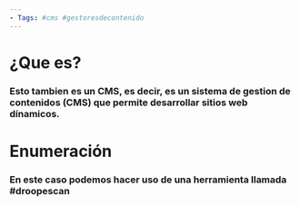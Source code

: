 ```yaml
--- 
- Tags: #cms #gestoresdecontenido
--- 
```


# ¿Que es?

### Esto tambien es un CMS, es decir, es un sistema de gestion de contenidos (CMS) que permite desarrollar sitios web dínamicos. 

# Enumeración 

### En este caso podemos hacer uso de una herramienta llamada #droopescan